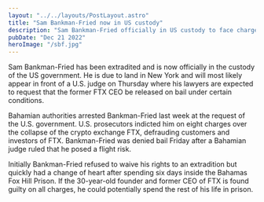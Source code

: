 ```yaml
---
layout: "../../layouts/PostLayout.astro"
title: "Sam Bankman-Fried now in US custody"
description: "Sam Bankman-Fried officially in US custody to face charges over collapsed crypto exchange FTX."
pubDate: "Dec 21 2022"
heroImage: "/sbf.jpg"
---
```


Sam Bankman-Fried has been extradited and is now officially in the custody of the US government. He is due to land in New York and will most likely appear in front of a U.S. judge on Thursday where his lawyers are expected to request that the former FTX CEO be released on bail under certain conditions.

Bahamian authorities arrested Bankman-Fried last week at the request of the U.S. government. U.S. prosecutors indicted him on eight charges over the collapse of the crypto exchange FTX, defrauding customers and investors of FTX. Bankman-Fried was denied bail Friday after a Bahamian judge ruled that he posed a flight risk. 

Initially Bankman-Fried refused to waive his rights to an extradition but quickly had a change of heart after spending six days inside the Bahamas Fox Hill Prison. If the 30-year-old founder and former CEO of FTX is found guilty on all charges, he could potentially spend the rest of his life in prison.
